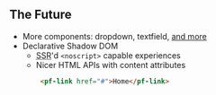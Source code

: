 ## The Future

- More components: dropdown, textfield, [and more][more]
- Declarative Shadow DOM
  - <abbr title="server-side rendered">SSR</abbr>'d `<noscript>` capable experiences
  - Nicer HTML APIs with content attributes
    ```html 
     <pf-link href="#">Home</pf-link>
    ```

<script type="module">
  import '@rhds/elements/rh-cta/rh-cta.js';
</script>

<style>
li pre {
  display: inline;
}
</style>

[gh]: https://github.com/patternfly/patternfly-elements/
[more]: https://github.com/patternfly/patternfly-elements/issues?q=is%3Aissue+is%3Aopen+label%3A1%3A1


